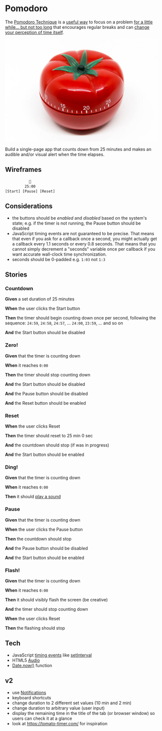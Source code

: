 # Pomodoro

The [Pomodoro Technique](https://en.wikipedia.org/wiki/Pomodoro_Technique) is a [useful way](https://lifehacker.com/productivity-101-a-primer-to-the-pomodoro-technique-1598992730) to focus on a problem [for a little while... but not too long](https://en.wikipedia.org/wiki/Timeboxing) that encourages regular breaks and can [change your perception of time itself](https://hackernoon.com/change-how-you-perceive-time-618282a1a9ec). 

![tomato timer](pomodoro.jpg)

Build a single-page app that counts down from 25 minutes and makes an audible and/or visual alert when the time elapses.

## Wireframes

```
           🍅
         25:00   
[Start] [Pause] [Reset]
```

## Considerations

* the buttons should be *enabled* and *disabled* based on the system's state; e.g. if the timer is not running, the Pause button should be disabled
* JavaScript timing events are not guaranteed to be precise. That means that even if you ask for a callback once a second, you might actually get a callback every 1.1 seconds or every 0.8 seconds. That means that you cannot simply decrement a "seconds" variable once per callback if you want accurate wall-clock time synchronization.
* seconds should be 0-padded e.g. `1:03` not `1:3`

## Stories

<!--BOX-->

### Countdown

**Given** a set duration of 25 minutes

**When** the user clicks the Start button

**Then** the timer should begin counting down once per second, following the sequence: `24:59`, `24:58`, `24:57`, ... `24:00`, `23:59`, ... and so on

**And** the Start button should be disabled

<!--/BOX-->
<!--BOX-->

### Zero!

**Given** that the timer is counting down 

**When** it reaches `0:00`

**Then** the timer should stop counting down

**And** the Start button should be disabled

**And** the Pause button should be disabled

**And** the Reset button should be enabled

<!--/BOX-->
<!--BOX-->

### Reset

**When** the user clicks Reset

**Then** the timer should reset to 25 min 0 sec

**And** the countdown should stop (if was in progress)

**And** the Start button should be enabled

<!--/BOX-->
<!--BOX-->

### Ding!

**Given** that the timer is counting down 

**When** it reaches `0:00`

**Then** it should [play a sound](https://stackoverflow.com/a/18628124/190135)

<!--/BOX-->
<!--BOX-->

### Pause

**Given** that the timer is counting down 

**When** the user clicks the Pause button

**Then** the countdown should stop

**And** the Pause button should be disabled

**And** the Start button should be enabled

<!--/BOX-->
<!--BOX-->

### Flash!

**Given** that the timer is counting down 

**When** it reaches `0:00`

**Then** it should visibly flash the screen (be creative)

**And** the timer should stop counting down

**When** the user clicks Reset

**Then** the flashing should stop

<!--/BOX-->

## Tech

* JavaScript [timing events](https://www.w3schools.com/js/js_timing.asp) like [setInterval](https://developer.mozilla.org/en-US/docs/Web/API/WindowOrWorkerGlobalScope/setInterval)
* HTML5 [Audio](https://developer.mozilla.org/en-US/docs/Web/API/HTMLAudioElement)
* [Date.now()](https://developer.mozilla.org/en-US/docs/Web/JavaScript/Reference/Global_Objects/Date/now) function

## v2

* use [Notifications](https://developer.mozilla.org/en-US/docs/Web/API/Notifications_API)
* keyboard shortcuts
* change duration to 2 different set values (10 min and 2 min)
* change duration to arbitrary value (user input)
* display the remaining time in the title of the tab (or browser window) so users can check it at a glance
* look at <https://tomato-timer.com/> for inspiration


